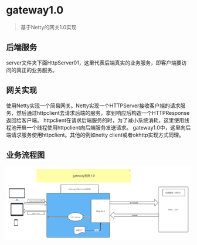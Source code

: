 # gateway1.0

> 基于Netty的网关1.0实现

## 后端服务
server文件夹下面HttpServer01，这里代表后端真实的业务服务，即客户端要访问的真正的业务服务。

## 网关实现
使用Netty实现一个简易网关。Netty实现一个HTTPServer接收客户端的请求服务，然后通过httpclient去请求后端的服务，拿到响应后构造一个HTTPResponse返回给客户端。
httpclient在请求后端服务的时，为了减小系统消耗，这里使用线程池开启一个线程使用httpclient向后端服务发送请求。
gateway1.0中，这里向后端请求服务使用httpclient。其他的例如netty client或者okhttp实现方式同理。

## 业务流程图
![avatar](gateway1.0.png)